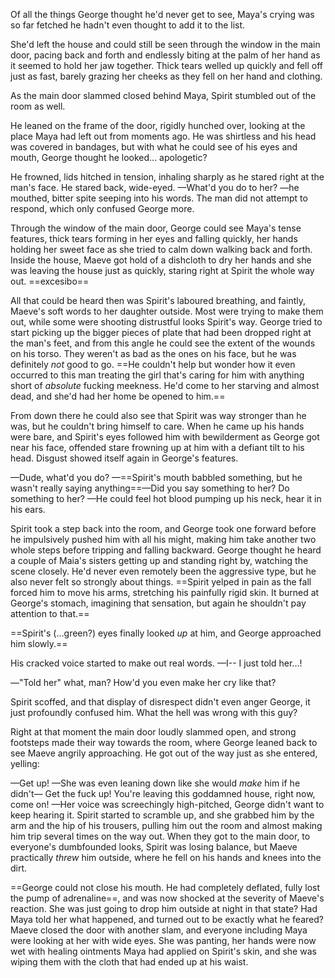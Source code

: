 
Of all the things George thought he'd never get to see, Maya's crying was so far fetched he hadn't even thought to add it to the list. 

She'd left the house and could still be seen through the window in the main door, pacing back and forth and endlessly biting at the palm of her hand as it seemed to hold her jaw together. Thick tears welled up quickly and fell off just as fast, barely grazing her cheeks as they fell on her hand and clothing.

As the main door slammed closed behind Maya, Spirit stumbled out of the room as well.

He leaned on the frame of the door, rigidly hunched over, looking at the place Maya had left out from moments ago. He was shirtless and his head was covered in bandages, but with what he could see of his eyes and mouth, George thought he looked... apologetic? 

He frowned, lids hitched in tension, inhaling sharply as he stared right at the man's face. He stared back, wide-eyed. —What'd you do to her? —he mouthed, bitter spite seeping into his words. The man did not attempt to respond, which only confused George more.

Through the window of the main door, George could see Maya's tense features, thick tears forming in her eyes and falling quickly, her hands holding her sweet face as she tried to calm down walking back and forth. Inside the house, Maeve got hold of a dishcloth to dry her hands and she was leaving the house just as quickly, staring right at Spirit the whole way out. ==excesibo==

All that could be heard then was Spirit's laboured breathing, and faintly, Maeve's soft words to her daughter outside. Most were trying to make them out, while some were shooting distrustful looks Spirit's way. George tried to start picking up the bigger pieces of plate that had been dropped right at the man's feet, and from this angle he could see the extent of the wounds on his torso. They weren't as bad as the ones on his face, but he was definitely *not* good to go. ==He couldn't help but wonder how it even occurred to this man treating the girl that's caring for him with anything short of *absolute* fucking meekness. He'd come to her starving and almost dead, and she'd had her home be opened to him.==

From down there he could also see that Spirit was way stronger than he was, but he couldn't bring himself to care. When he came up his hands were bare, and Spirit's eyes followed him with bewilderment as George got near his face, offended stare frowning up at him with a defiant tilt to his head. Disgust showed itself again in George's features.

—Dude, what'd you do? —==Spirit's mouth babbled something, but he wasn't really saying anything==—Did you say something to her? Do something to her? —He could feel hot blood pumping up his neck, hear it in his ears.

Spirit took a step back into the room, and George took one forward before he impulsively pushed him with all his might, making him take another two whole steps before tripping and falling backward. George thought he heard a couple of Maia's sisters getting up and standing right by, watching the scene closely. He'd never even remotely been the aggressive type, but he also never felt so strongly about things. ==Spirit yelped in pain as the fall forced him to move his arms, stretching his painfully rigid skin. It burned at George's stomach, imagining that sensation, but again he shouldn't pay attention to that.== 

==Spirit's (…green?) eyes finally looked *up* at him, and George approached him slowly.==

His cracked voice started to make out real words. —I-- I just told her...! 

—"Told her" what, man? How'd you even make her cry like that?

Spirit scoffed, and that display of disrespect didn't even anger George, it just profoundly confused him. What the hell was wrong with this guy?

Right at that moment the main door loudly slammed open, and strong footsteps made their way towards the room, where George leaned back to see Maeve angrily approaching. He got out of the way just as she entered, yelling:

—Get up! —She was even leaning down like she would *make* him if he didn't— Get the fuck up! You're leaving this goddamned house, right now, come on! —Her voice was screechingly high-pitched, George didn't want to keep hearing it. Spirit started to scramble up, and she grabbed him by the arm and the hip of his trousers, pulling him out the room and almost making him trip several times on the way out. When they got to the main door, to everyone's dumbfounded looks, Spirit was losing balance, but Maeve practically *threw* him outside, where he fell on his hands and knees into the dirt.

==George could not close his mouth. He had completely deflated, fully lost the pump of adrenaline==, and was now shocked at the severity of Maeve's reaction. She was just going to drop him outside at night in that state? Had Maya told her what happened, and turned out to be exactly what he feared? Maeve closed the door with another slam, and everyone including Maya were looking at her with wide eyes. She was panting, her hands were now wet with healing ointments Maya had applied on Spirit's skin, and she was wiping them with the cloth that had ended up at his waist.






